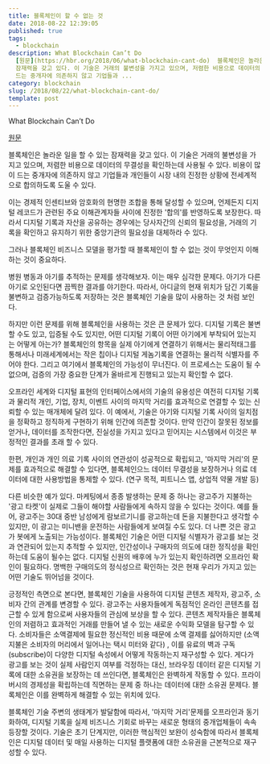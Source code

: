 ```yaml
---
title: 블록체인이 할 수 없는 것
date: 2018-08-22 12:39:05
published: true
tags:
  - blockchain
description: What Blockchain Can’t Do
  [원문](https://hbr.org/2018/06/what-blockchain-cant-do)  블록체인은 놀라운 일을 할 수 있는
  잠재력을 갖고 있다. 이 기술은 거래의 불변성을 가지고 있으며, 저렴한 비용으로 데이터의 무결성을 확인하는데 사용될 수 있다. 비용이 많이
  드는 중개자에 의존하지 않고 기업들과 ...
category: blockchain
slug: /2018/08/22/what-blockchain-cant-do/
template: post
---
```

What Blockchain Can’t Do

[원문](https://hbr.org/2018/06/what-blockchain-cant-do)

블록체인은 놀라운 일을 할 수 있는 잠재력을 갖고 있다. 이 기술은 거래의 불변성을 가지고 있으며, 저렴한 비용으로 데이터의 무결성을 확인하는데 사용될 수 있다. 비용이 많이 드는 중개자에 의존하지 않고 기업들과 개인들이 시장 내의 진정한 상황에 전세계적으로 합의하도록 도울 수 있다.

이는 경제적 인센티브와 암호화의 현명한 조합을 통해 달성할 수 있으며, 언제든지 디지털 레코드가 관련된 주요 이해관계자들 사이에 진정한 '합의'를 반영하도록 보장한다. 따라서 디지털 기록과 자산을 공유하는 경우에는 당사자간의 신뢰의 필요성을, 거래의 기록을 확인하고 유지하기 위한 중앙기관의 필요성을 대체하라 수 있다.

그러나 블록체인 비즈니스 모델을 평가할 때 블록체인이 할 수 없는 것이 무엇인지 이해하는 것이 중요하다.

병원 병동과 아기를 추적하는 문제를 생각해보자. 이는 매우 심각한 문제다. 아기가 다른 아기로 오인된다면 끔찍한 결과를 야기한다. 따라서, 아디글의 현재 위치가 담긴 기록을 불변하고 검증가능하도록 저장하는 것은 블록체인 기술을 많이 사용하는 것 처럼 보인다.

하지만 이런 문제를 위해 블록체인을 사용하는 것은 큰 문제가 있다. 디지털 기록은 불변할 수도 있고, 입증될 수도 있지만, 어떤 디지털 기록이 어떤 아기에게 부착되어 있는지는 어떻게 아는가? 블록체인의 항목을 실제 아기에게 연결하기 위해서는 물리적태그를 통해서나 미래세계에서는 작은 칩이나 디지털 게놈기록을 연결하는 물리적 식별자를 주어야 한다. 그리고 여기에서 블록체인의 가능성이 무너진다. 이 프로세스는 도움이 될 수 없으며, 검증의 가장 중요한 단계가 올바르게 진행되고 있는지 확인할 수 없다.

오프라인 세계와 디지털 표현의 인터페이스에서의 기술의 유용성은 여전히 디지털 기록과 물리적 개인, 기업, 장치, 이벤트 사이의 마지막 거리를 효과적으로 연결할 수 있는 신뢰할 수 있는 매개체에 달려 있다. 이 예에서, 기술은 아기와 디지털 기록 사이의 일치점을 정확하고 정직하게 구현하기 위해 인간에 의존할 것이다. 만약 인간이 잘못된 정보를 얻거나, 데이터를 조작한다면, 진실성을 가지고 있다고 믿어지는 시스템에서 이것은 부정적인 결과를 초래 할 수 있다.

한편, 개인과 개인 의료 기록 사이의 연관성이 성공적으로 확립되고, '마지막 거리'의 문제를 효과적으로 해결할 수 있다면, 블록체인으느 데이터 무결성을 보장하거나 의료 데이터에 대한 사용방법을 통제할 수 있다. (연구 목적, 피트니스 앱, 상업적 약물 개발 등)

다른 비슷한 예가 있다. 마케팅에서 종종 발생하는 문제 중 하나는 광고주가 지불하는 '광고 타켓'이 실제로 그들이 해야할 사람들에게 속하지 않을 수 있다는 것이다. 예를 들어, 광고주는 30대 중반 남성에게 람보르기니를 광고하는데 돈을 지불한다고 생각할 수 있지만, 이 광고는 미니밴을 운전하는 사람들에게 보여질 수도 있다. 더 나쁜 것은 광고가 봇에게 노출되는 가능성이다. 블록체인 기술은 어떤 디지털 식별자가 광고를 보는 것과 연관되어 있는지 추적할 수 있지만, 인간성이나 구매자의 의도에 대한 정직성을 확인하는데 도움이 될수는 없다. 디지털 신원의 배후에 누가 있는지 확인하려면 오프라인 확인이 필요하다. 명백한 구매의도의 정식성으르 확인하는 것은 현재 우리가 가지고 있는 어떤 기술도 뛰어넘을 것이다.

긍정적인 측면으로 본다면, 블록체인 기술을 사용하여 디지털 콘텐츠 제작자, 광고주, 소비자 간의 관계를 변경할 수 있다. 광고주는 사용자들에게 독점적인 온라인 콘텐츠를 접근할 수 있게 함으로써 사용자들의 관심에 보상을 할 수 있다. 콘텐츠 제작자들은 블록체인의 저렴하고 효과적인 거래를 만들어 낼 수 있는 새로운 수익화 모델을 탐구할 수 있다. 소비자들은 소액결제에 필요한 정신적인 비용 때문에 소액 결제를 싫어하지만 (소액지불은 소비자의 머리에서 일어나는 택시 미터와 같다) , 이를 유료의 벽과 구독(subscribe)이 다양한 디지털 속성에서 어떻게 작동하는지 재구성할 수 있다. 게다가 광고를 보는 것이 실제 사람인지 여부를 걱정하는 대신, 브라우징 데이터 같은 디지털 기록에 대한 소유권을 보장하는 데 쓰인다면, 블록체인은 완벽하게 작동할 수 있다. 프라이버시의 경제성을 확립하는데 직면하는 문제 중 하나는 데이터에 대한 소유권 문제다. 블록체인은 이를 완벽하게 해결할 수 있는 위치에 있다. 

블록체인 기술 주변의 생태계가 발달함에 따라서, '마지막 거리'문제를 오프라인과 동기화하여, 디지털 기록을 실제 비즈니스 기회로 바꾸는 새로운 형태의 중개업체들이 속속 등장할 것이다. 기술은 초기 단계지만, 이러한  핵심적인 보완이 성숙함에 따라서 블록체인은 디지털 데이터 및 매일 사용하는 디지털 플랫폼에 대한 소유권을 근본적으로 재구성할 수 있다.
